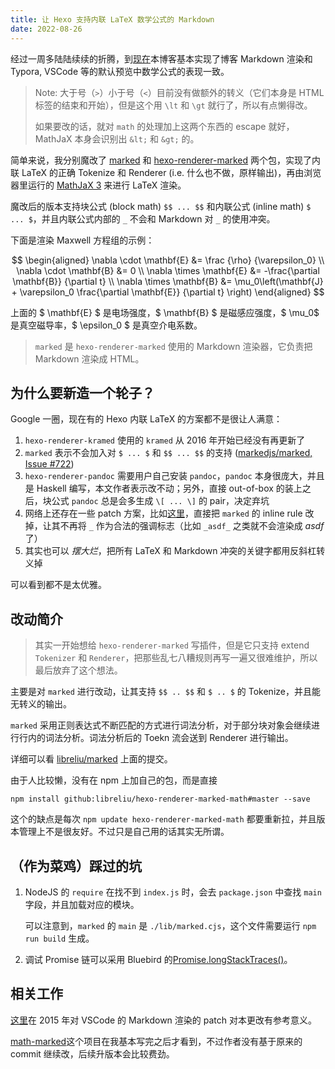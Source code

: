 ```yaml
---
title: 让 Hexo 支持内联 LaTeX 数学公式的 Markdown
date: 2022-08-26
---
```


经过一周多陆陆续续的折腾，到[现在](https://github.com/libreliu/libreliu.github.io/commit/627caa945440bed93a3fe69a90a932a84f7dceb0)本博客基本实现了博客 Markdown 渲染和 Typora, VSCode 等的默认预览中数学公式的表现一致。

> Note: 大于号（`>`）小于号（`<`）目前没有做额外的转义（它们本身是 HTML 标签的结束和开始），但是这个用 `\lt` 和 `\gt` 就行了，所以有点懒得改。
> 
> 如果要改的话，就对 `math` 的处理加上这两个东西的 escape 就好，MathJaX 本身会识别出 `&lt;` 和 `&gt;` 的。

简单来说，我分别魔改了 [marked](https://github.com/libreliu/marked) 和 [hexo-renderer-marked](https://github.com/libreliu/hexo-renderer-marked-math) 两个包，实现了内联 LaTeX 的正确 Tokenize 和 Renderer (i.e. 什么也不做，原样输出)，再由浏览器里运行的 [MathJaX 3](https://github.com/libreliu/libreliu.github.io/commit/9523cf2ec2de2888fee50f2e9925313f96da5a35) 来进行 LaTeX 渲染。

魔改后的版本支持块公式 (block math) `$$ ... $$` 和内联公式 (inline math) `$ ... $`，并且内联公式内部的 `_` 不会和 Markdown 对 `_` 的使用冲突。

下面是渲染 Maxwell 方程组的示例：

$$
\begin{aligned}
\nabla \cdot \mathbf{E} &= \frac {\rho} {\varepsilon_0} \\
\nabla \cdot \mathbf{B} &= 0 \\
\nabla \times \mathbf{E} &= -\frac{\partial \mathbf{B}} {\partial t} \\
\nabla \times \mathbf{B} &= \mu_0\left(\mathbf{J} + \varepsilon_0 \frac{\partial \mathbf{E}} {\partial t} \right) 
\end{aligned}
$$

上面的 $ \mathbf{E} $ 是电场强度，$ \mathbf{B} $ 是磁感应强度，$ \mu_0$ 是真空磁导率，$ \epsilon_0 $ 是真空介电系数。

> `marked` 是 `hexo-renderer-marked` 使用的 Markdown 渲染器，它负责把 Markdown 渲染成 HTML。

## 为什么要新造一个轮子？

Google 一圈，现在有的 Hexo 内联 LaTeX 的方案都不是很让人满意：
1. `hexo-renderer-kramed` 使用的 `kramed` 从 2016 年开始已经没有再更新了
2. `marked` 表示不会加入对 `$ ... $` 和 `$$ ... $$` 的支持 ([markedjs/marked, Issue #722](https://github.com/markedjs/marked/issues/722))
3. `hexo-renderer-pandoc` 需要用户自己安装 `pandoc`，`pandoc` 本身很庞大，并且是 Haskell 编写，本文作者表示改不动；另外，直接 out-of-box 的装上之后，块公式 `pandoc` 总是会多生成 `\[ ... \]` 的 pair，决定弃坑
4. 网络上还存在一些 patch 方案，比如[这里](https://alexsixdegrees.github.io/2017/03/11/letaxinmarkdown/)，直接把 `marked` 的 inline rule 改掉，让其不再将 `_` 作为合法的强调标志（比如 `_asdf_` 之类就不会渲染成 _asdf_ 了）
5. 其实也可以 *摆大烂*，把所有 LaTeX 和 Markdown 冲突的关键字都用反斜杠转义掉

可以看到都不是太优雅。

## 改动简介

> 其实一开始想给 `hexo-renderer-marked` 写插件，但是它只支持 extend `Tokenizer` 和 `Renderer`，把那些乱七八糟规则再写一遍又很难维护，所以最后放弃了这个想法。

主要是对 `marked` 进行改动，让其支持 `$$ .. $$` 和 `$ .. $` 的 Tokenize，并且能无转义的输出。

`marked` 采用正则表达式不断匹配的方式进行词法分析，对于部分块对象会继续进行行内的词法分析。词法分析后的 Toekn 流会送到 Renderer 进行输出。

详细可以看 [libreliu/marked](https://github.com/libreliu/marked) 上面的提交。

由于人比较懒，没有在 npm 上加自己的包，而是直接

```
npm install github:libreliu/hexo-renderer-marked-math#master --save
```

这个的缺点是每次 `npm update hexo-renderer-marked-math` 都要重新拉，并且版本管理上不是很友好。不过只是自己用的话其实无所谓。

## （作为菜鸡）踩过的坑
1. NodeJS 的 `require` 在找不到 `index.js` 时，会去 `package.json` 中查找 `main` 字段，并且加载对应的模块。

   可以注意到，`marked` 的 `main` 是 `./lib/marked.cjs`，这个文件需要运行 `npm run build` 生成。
2. 调试 Promise 链可以采用 Bluebird 的[Promise.longStackTraces()](http://bluebirdjs.com/docs/api/promise.longstacktraces.html)。

## 相关工作

[这里](https://gist.github.com/3846masa/cde99a18a8d7ad225cf7)在 2015 年对 VSCode 的 Markdown 渲染的 patch 对本更改有参考意义。

[math-marked](https://github.com/zq1997/math-marked)这个项目在我基本写完之后才看到，不过作者没有基于原来的 commit 继续改，后续升版本会比较费劲。